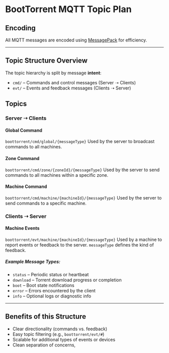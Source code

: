 ﻿# BootTorrent MQTT Topic Plan

## Encoding
All MQTT messages are encoded using [MessagePack](https://msgpack.org/) for efficiency.

---

## Topic Structure Overview

The topic hierarchy is split by message **intent**:

- `cmd/` – Commands and control messages (Server ➝ Clients)
- `evt/` – Events and feedback messages (Clients ➝ Server)


## Topics

### Server ➝ Clients

#### Global Command
`boottorrent/cmd/global/{messageType}` 
Used by the server to broadcast commands to all machines.
#### Zone Command
`boottorrent/cmd/zone/{zoneId}/{messageType}`
Used by the server to send commands to all machines within a specific zone.
#### Machine Command
`boottorrent/cmd/machine/{machineId}/{messageType}`
Used by the server to send commands to a specific machine.

### Clients ➝ Server

#### Machine Events
`boottorrent/evt/machine/{machineId}/{messageType}`
Used by a machine to report events or feedback to the server. `messageType` defines the kind of feedback.

##### Example Message Types:
- `status` – Periodic status or heartbeat
- `download` – Torrent download progress or completion
- `boot` – Boot state notifications
- `error` – Errors encountered by the client
- `info` – Optional logs or diagnostic info

---

## Benefits of this Structure
- Clear directionality (commands vs. feedback)
- Easy topic filtering (e.g., `boottorrent/evt/#`)
- Scalable for additional types of events or devices
- Clean separation of concerns,